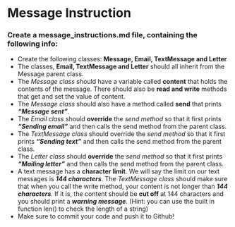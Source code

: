 # Message Instruction

### Create a message_instructions.md file, containing the following info:

* Create the following classes: **Message, Email, TextMessage and Letter**
* The classes, **Email, TextMessage and Letter** should all inherit from the Message parent class.
* The *Message class* should have a variable called **content** that holds the contents of the message.
There should also be **read and write** methods that get and set the value of content.
* The *Message class* should also have a method called **send** that prints ***“Message sent”***.
* The *Email class* should **override** the *send method* so that it first prints ***“Sending email”*** and then
calls the send method from the parent class.
* The *TextMessage class* should override the *send method* so that it first prints ***“Sending text”*** and
then calls the send method from the parent class.
* The *Letter class* should **override** the *send method* so that it first prints ***“Mailing letter”*** and then
calls the send method from the parent class.
* A text message has a **character limit**. We will say the limit on our text messages is ***144
characters***. The *TextMessage class* should make sure that when you call the write method, your
content is not longer than ***144 characters***. If it is, the content should be **cut off** at 144 characters
and you should print a ***warning message***. (Hint: you can use the built in function len() to check
the length of a string)
* Make sure to commit your code and push it to Github!